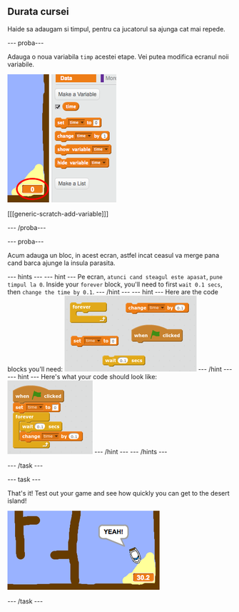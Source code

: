 ## Durata cursei

Haide sa adaugam si timpul, pentru ca jucatorul sa ajunga cat mai repede.

\--- proba\---

Adauga o noua variabila `timp` acestei etape. Vei putea modifica ecranul noii variabile.

![screenshot](images/boat-variable.png)

[[[generic-scratch-add-variable]]]

\--- /proba\---

\--- proba\---

Acum adauga un bloc, in acest ecran, astfel incat ceasul va merge pana cand barca ajunge la insula parasita.

\--- hints \--- \--- hint \--- Pe ecran, `atunci cand steagul este apasat`, `pune timpul la 0`. Inside your `forever` block, you'll need to first `wait 0.1 secs`, then `change the time by 0.1`. \--- /hint \--- \--- hint \--- Here are the code blocks you'll need: ![screenshot](images/boat-time-blocks.png) \--- /hint \--- \--- hint \--- Here's what your code should look like: ![screenshot](images/boat-time-code.png) \--- /hint \--- \--- /hints \---

\--- /task \---

\--- task \---

That's it! Test out your game and see how quickly you can get to the desert island!

![screenshot](images/boat-variable-test.png)

\--- /task \---